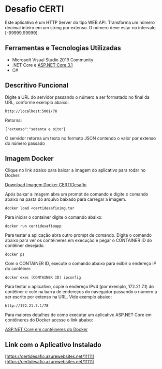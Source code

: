 # Desafio CERTI
Este aplicativo é um HTTP Server do tipo WEB API.
Transforma um número decimal inteiro em um string por extenso.
O número deve estar no intervalo [-99999,99999].

## Ferramentas e Tecnologias Utilizadas

- Microsoft Visual Studio 2019 Community
- .NET Core e [ASP.NET Core 3.1](https://github.com/aspnet/AspNetCore.Docs)
- C#

## Descritivo Funcional

Digite a URL do servidor passando o número a ser formatado no final da URL, conforme exemplo abaixo:

```console
http://localhost:5001/78
```
Retorna:
```console
{"extenso":"setenta e oito"}
```
O servidor retorna um texto no formato JSON contendo o valor por extenso do número passado

## Imagem Docker

Clique no link abaixo para baixar a imagem do aplicativo para rodar no Docker:

[Download Imagem Docker CERTIDesafio](https://1drv.ms/u/s!AqDuCVVT4S07k2cEinuqaL0ajV2H?e=vfHALq)

Após baixar a imagem abra um prompt de comando e digite o comando abaixo na pasta do arquivo baixado para carregar a imagem.
```console
docker load <certidesafioimg.tar
```
Para iniciar o container digite o comando abaixo:
```console
docker run certidesafioapp
```
Para testar a aplicação abra outro prompt de comando.
Digite o comando abaixo para ver os contêineres em execução e pegar o CONTAINER ID do contêiner desejado.
```console
docker ps
```
Com o CONTAINER ID, execute o comando abaixo para exibir o endereço IP do contêiner.
```console
docker exec [CONTAINER ID] ipconfig
```
Para testar o aplicativo, copie o endereço IPv4 (por exemplo, 172.21.7.1) do contêiner e cole na barra de endereços do navegador passando o número a ser escrito por extenso na URL. Vide exemplo abaixo:
```console
http://172.21.7.1/78
```
Para maiores detalhes de como executar um aplicativo ASP.NET Core em contêineres do Docker acesse o link abaixo:

[ASP.NET Core em contêineres do Docker](https://docs.microsoft.com/pt-br/aspnet/core/host-and-deploy/docker/building-net-docker-images?view=aspnetcore-3.1)

## Link com o Aplicativo Instalado

[https://certidesafio.azurewebsites.net/11111](https://certidesafio.azurewebsites.net/11111)

